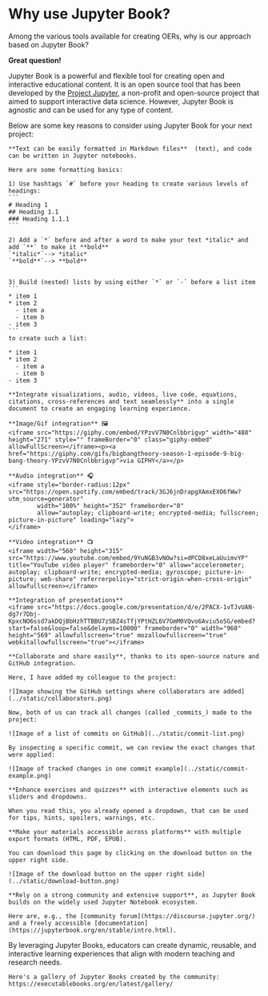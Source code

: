# Why use Jupyter Book?

Among the various tools available for creating OERs, why is our approach based on Jupyter Book?

**Great question!**

Jupyter Book is a powerful and flexible tool for creating open and interactive educational content. It is an open source tool that has been developed by the [Project Jupyter](https://jupyter.org/about), a non-profit and open-source project that aimed to support interactive data science. However, Jupyter Book is agnostic and can be used for any type of content. 

Below are some key reasons to consider using Jupyter Book for your next project:

````{dropdown} 1. Easy formatting
**Text can be easily formatted in Markdown files**  (text), and code can be written in Jupyter notebooks.

Here are some formatting basics:

1) Use hashtags `#` before your heading to create various levels of headings:
```
# Heading 1
## Heading 1.1
### Heading 1.1.1
```

2) Add a `*` before and after a word to make your text *italic* and add `**` to make it **bold**  
`*italic*`--> *italic*  
`**bold**`--> **bold**  


3) Build (nested) lists by using either `*` or `-` before a list item
```
* item 1
* item 2
  - item a
  - item b  
- item 3
```
to create such a list:

* item 1
* item 2
  - item a
  - item b  
- item 3
````


````{dropdown} 2. Multimedia integration
**Integrate visualizations, audio, videos, live code, equations, citations, cross-references and text seamlessly** into a single document to create an engaging learning experience.

**Image/Gif integration** 🖼️
<iframe src="https://giphy.com/embed/YPzvV7N0Cnlbbrigvp" width="480" height="271" style="" frameBorder="0" class="giphy-embed" allowFullScreen></iframe><p><a href="https://giphy.com/gifs/bigbangtheory-season-1-episode-9-big-bang-theory-YPzvV7N0Cnlbbrigvp">via GIPHY</a></p>

**Audio integration** 🎧  
<iframe style="border-radius:12px" src="https://open.spotify.com/embed/track/3GJ6jnDrapgXAmxEXO6fWw?utm_source=generator" 
        width="100%" height="352" frameborder="0" 
        allow="autoplay; clipboard-write; encrypted-media; fullscreen; picture-in-picture" loading="lazy">
</iframe>

**Video integration** 📺  
<iframe width="560" height="315" src="https://www.youtube.com/embed/9YuNGB3vNOw?si=dPCD8xeLaUuimvYP" title="YouTube video player" frameborder="0" allow="accelerometer; autoplay; clipboard-write; encrypted-media; gyroscope; picture-in-picture; web-share" referrerpolicy="strict-origin-when-cross-origin" allowfullscreen></iframe>

**Integration of presentations** 
<iframe src="https://docs.google.com/presentation/d/e/2PACX-1vTJvUAN-dg7r7Dbj-KpxcNO6ssd7akDQjBbHzhTTBBU7zSBZ4sTfjYPtHZL6V7GmM0VQvo6Aviu5oSG/embed?start=false&loop=false&delayms=10000" frameborder="0" width="960" height="569" allowfullscreen="true" mozallowfullscreen="true" webkitallowfullscreen="true"></iframe>
````

```{dropdown} 3. Collaboration and sharing
**Collaborate and share easily**, thanks to its open-source nature and GitHub integration.

Here, I have added my colleague to the project:

![Image showing the GitHub settings where collaborators are added](../static/collaborators.png)

Now, both of us can track all changes (called _commits_) made to the project:

![Image of a list of commits on GitHub](../static/commit-list.png)

By inspecting a specific commit, we can review the exact changes that were applied:

![Image of tracked changes in one commit example](../static/commit-example.png)
```

```{dropdown} 4. Interactive elements
**Enhance exercises and quizzes** with interactive elements such as sliders and dropdowns.

When you read this, you already opened a dropdown, that can be used for tips, hints, spoilers, warnings, etc.
```

```{dropdown} 5. Accessibility
**Make your materials accessible across platforms** with multiple export formats (HTML, PDF, EPUB).

You can download this page by clicking on the download button on the upper right side.
 
![Image of the download button on the upper right side](../static/download-button.png)
```

```{dropdown} 5. Strong community and support
**Rely on a strong community and extensive support**, as Jupyter Book builds on the widely used Jupyter Notebook ecosystem.

Here are, e.g., the [community forum](https://discourse.jupyter.org/) and a freely accessible [documentation](https://jupyterbook.org/en/stable/intro.html). 
```

By leveraging Jupyter Books, educators can create dynamic, reusable, and interactive learning experiences that align with modern teaching and research needs.


```{admonition} Let's take a look!
Here's a gallery of Jupyter Books created by the community: https://executablebooks.org/en/latest/gallery/ 
```
